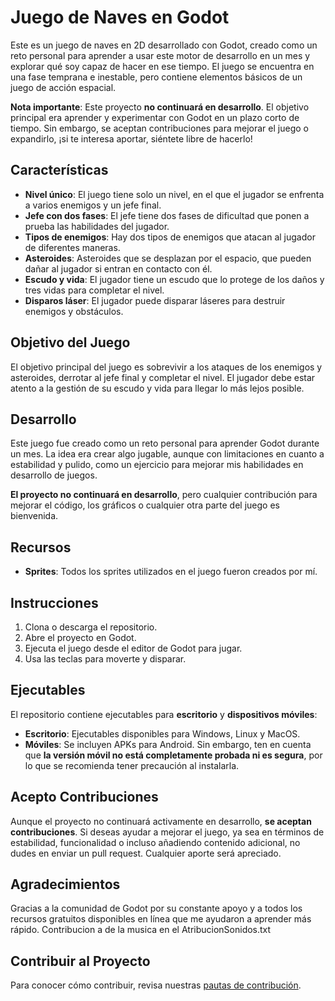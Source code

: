 # Juego de Naves en Godot

Este es un juego de naves en 2D desarrollado con Godot, creado como un reto personal para aprender a usar este motor de desarrollo en un mes y explorar qué soy capaz de hacer en ese tiempo. El juego se encuentra en una fase temprana e inestable, pero contiene elementos básicos de un juego de acción espacial.

**Nota importante**: Este proyecto **no continuará en desarrollo**. El objetivo principal era aprender y experimentar con Godot en un plazo corto de tiempo. Sin embargo, se aceptan contribuciones para mejorar el juego o expandirlo, ¡si te interesa aportar, siéntete libre de hacerlo!

## Características

- **Nivel único**: El juego tiene solo un nivel, en el que el jugador se enfrenta a varios enemigos y un jefe final.
- **Jefe con dos fases**: El jefe tiene dos fases de dificultad que ponen a prueba las habilidades del jugador.
- **Tipos de enemigos**: Hay dos tipos de enemigos que atacan al jugador de diferentes maneras.
- **Asteroides**: Asteroides que se desplazan por el espacio, que pueden dañar al jugador si entran en contacto con él.
- **Escudo y vida**: El jugador tiene un escudo que lo protege de los daños y tres vidas para completar el nivel.
- **Disparos láser**: El jugador puede disparar láseres para destruir enemigos y obstáculos.

## Objetivo del Juego

El objetivo principal del juego es sobrevivir a los ataques de los enemigos y asteroides, derrotar al jefe final y completar el nivel. El jugador debe estar atento a la gestión de su escudo y vida para llegar lo más lejos posible.

## Desarrollo

Este juego fue creado como un reto personal para aprender Godot durante un mes. La idea era crear algo jugable, aunque con limitaciones en cuanto a estabilidad y pulido, como un ejercicio para mejorar mis habilidades en desarrollo de juegos. 

**El proyecto no continuará en desarrollo**, pero cualquier contribución para mejorar el código, los gráficos o cualquier otra parte del juego es bienvenida.

## Recursos

- **Sprites**: Todos los sprites utilizados en el juego fueron creados por mí.
  
## Instrucciones

1. Clona o descarga el repositorio.
2. Abre el proyecto en Godot.
3. Ejecuta el juego desde el editor de Godot para jugar.
4. Usa las teclas para moverte y disparar.

## Ejecutables

El repositorio contiene ejecutables para **escritorio** y **dispositivos móviles**:

- **Escritorio**: Ejecutables disponibles para Windows, Linux y MacOS.
- **Móviles**: Se incluyen APKs para Android. Sin embargo, ten en cuenta que **la versión móvil no está completamente probada ni es segura**, por lo que se recomienda tener precaución al instalarla.

## Acepto Contribuciones

Aunque el proyecto no continuará activamente en desarrollo, **se aceptan contribuciones**. Si deseas ayudar a mejorar el juego, ya sea en términos de estabilidad, funcionalidad o incluso añadiendo contenido adicional, no dudes en enviar un pull request. Cualquier aporte será apreciado.

## Agradecimientos

Gracias a la comunidad de Godot por su constante apoyo y a todos los recursos gratuitos disponibles en línea que me ayudaron a aprender más rápido.
Contribucion a de la musica en el AtribucionSonidos.txt

## Contribuir al Proyecto
Para conocer cómo contribuir, revisa nuestras [pautas de contribución](https://github.com/sam324sam/sam324sam/blob/main/CONTRIBUTING.md).

